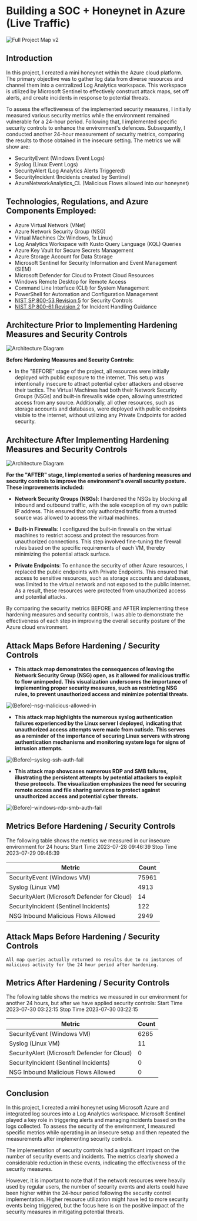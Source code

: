 # Building a SOC + Honeynet in Azure (Live Traffic)
![Full Project Map v2](https://github.com/PrinceMania/Cloud-SOC-Honey-Net/assets/141386970/e7606f92-1138-4726-a50a-1e1c2dcb4888)



## Introduction

In this project, I created a mini honeynet within the Azure cloud platform. The primary objective was to gather log data from diverse resources and channel them into a centralized Log Analytics workspace. This workspace is utilized by Microsoft Sentinel to effectively construct attack maps, set off alerts, and create incidents in response to potential threats.

To assess the effectiveness of the implemented security measures, I initially measured various security metrics while the environment remained vulnerable for a 24-hour period. Following that, I implemented specific security controls to enhance the environment's defences.  Subsequently, I conducted another 24-hour measurement of security metrics, comparing the results to those obtained in the insecure setting.
 The metrics we will show are:

- SecurityEvent (Windows Event Logs)
- Syslog (Linux Event Logs)
- SecurityAlert (Log Analytics Alerts Triggered)
- SecurityIncident (Incidents created by Sentinel)
- AzureNetworkAnalytics_CL (Malicious Flows allowed into our honeynet)

## Technologies, Regulations, and Azure Components Employed:

- Azure Virtual Network (VNet)
- Azure Network Security Group (NSG)
- Virtual Machines (2x Windows, 1x Linux)
- Log Analytics Workspace with Kusto Query Language (KQL) Queries
- Azure Key Vault for Secure Secrets Management
- Azure Storage Account for Data Storage
- Microsoft Sentinel for Security Information and Event Management (SIEM)
- Microsoft Defender for Cloud to Protect Cloud Resources
- Windows Remote Desktop for Remote Access
- Command Line Interface (CLI) for System Management
- PowerShell for Automation and Configuration Management
- [NIST SP 800-53 Revision 5](https://csrc.nist.gov/publications/detail/sp/800-53/rev-5/final) for Security Controls
- [NIST SP 800-61 Revision 2](https://www.nist.gov/privacy-framework/nist-sp-800-61) for Incident Handling Guidance


## Architecture Prior to Implementing Hardening Measures and Security Controls
![Architecture Diagram](https://i.imgur.com/aBDwnKb.jpg)

<b>Before Hardening Measures and Security Controls:</b>

- In the "BEFORE" stage of the project, all resources were initially deployed with public exposure to the internet. This setup was intentionally insecure to attract potential cyber attackers and observe their tactics. The Virtual Machines had both their Network Security Groups (NSGs) and built-in firewalls wide open, allowing unrestricted access from any source. Additionally, all other resources, such as storage accounts and databases, were deployed with public endpoints visible to the internet, without utilizing any Private Endpoints for added security.

## Architecture After Implementing Hardening Measures and Security Controls
![Architecture Diagram](https://i.imgur.com/YQNa9Pp.jpg)

 <b>For the "AFTER" stage, I implemented a series of hardening measures and security controls to improve the environment's overall security posture. These improvements included:</b>

- <b>Network Security Groups (NSGs)</b>: I hardened the NSGs by blocking all inbound and outbound traffic, with the sole exception of my own public IP address. This ensured that only authorized traffic from a trusted source was allowed to access the virtual machines.

- <b>Built-in Firewalls</b>: I configured the built-in firewalls on the virtual machines to restrict access and protect the resources from unauthorized connections. This step involved fine-tuning the firewall rules based on the specific requirements of each VM, thereby minimizing the potential attack surface.

- <b>Private Endpoints</b>: To enhance the security of other Azure resources, I replaced the public endpoints with Private Endpoints. This ensured that access to sensitive resources, such as storage accounts and databases, was limited to the virtual network and not exposed to the public internet. As a result, these resources were protected from unauthorized access and potential attacks.

By comparing the security metrics BEFORE and AFTER implementing these hardening measures and security controls, I was able to demonstrate the effectiveness of each step in improving the overall security posture of the Azure cloud environment.

## Attack Maps Before Hardening / Security Controls


- <b>This attack map demonstrates the consequences of leaving the Network Security Group (NSG) open, as it allowed for malicious traffic to flow unimpeded. This visualization underscores the importance of implementing proper security measures, such as restricting NSG rules, to prevent unauthorized access and minimize potential threats.</b>


![(Before)-nsg-malicious-allowed-in](https://github.com/PrinceMania/Cloud-SOC-Honey-Net/assets/141386970/44ac18d1-1bc0-4c14-b119-edf75a6ca6e8)
<br>

 - <b>This attack map highlights the numerous syslog authentication failures experienced by the Linux server I deployed, indicating that unauthorized access attempts were made from outisde. This serves as a reminder of the importance of securing Linux servers with strong authentication mechanisms and monitoring system logs for signs of intrusion attempts.</b>


![(Before)-syslog-ssh-auth-fail](https://github.com/PrinceMania/Cloud-SOC-Honey-Net/assets/141386970/6796531a-63b2-4156-98e2-1168523f2335)


 - <b>This attack map showcases numerous RDP and SMB failures, illustrating the persistent attempts by potential attackers to exploit these protocols. The visualization emphasizes the need for securing remote access and file sharing services to protect against unauthorized access and potential cyber threats.</b>


![(Before)-windows-rdp-smb-auth-fail](https://github.com/PrinceMania/Cloud-SOC-Honey-Net/assets/141386970/d412e69a-e6d4-4774-8157-f9b50c116fe5)


## Metrics Before Hardening / Security Controls

The following table shows the metrics we measured in our insecure environment for 24 hours:
Start Time 2023-07-28 09:46:39
Stop Time 2023-07-29 09:46:39

| Metric                   | Count
| ------------------------ | -----
|SecurityEvent (Windows VM)           | 75961
| Syslog (Linux VM)                 | 4913
| SecurityAlert (Microsoft Defender for Cloud)           | 14
| SecurityIncident (Sentinel Incidents)          | 122
| NSG Inbound Malicious Flows Allowed | 2949

## Attack Maps Before Hardening / Security Controls

```All map queries actually returned no results due to no instances of malicious activity for the 24 hour period after hardening.```

## Metrics After Hardening / Security Controls

The following table shows the metrics we measured in our environment for another 24 hours, but after we have applied security controls:
Start Time 2023-07-30 03:22:15
Stop Time	2023-07-30 03:22:15

| Metric                   | Count
| ------------------------ | -----
| SecurityEvent (Windows VM)             | 6265
| Syslog (Linux VM)                    | 11
| SecurityAlert (Microsoft Defender for Cloud)            | 0
| SecurityIncident (Sentinel Incidents)         | 0
| NSG Inbound Malicious Flows Allowed | 0

## Conclusion

In this project, I created a mini honeynet using Microsoft Azure and integrated log sources into a Log Analytics workspace. Microsoft Sentinel played a key role in triggering alerts and managing incidents based on the logs collected. To assess the security of the environment, I measured specific metrics while operating in an insecure setup and then repeated the measurements after implementing security controls.

The implementation of security controls had a significant impact on the number of security events and incidents. The metrics clearly showed a considerable reduction in these events, indicating the effectiveness of the security measures.

However, it is important to note that if the network resources were heavily used by regular users, the number of security events and alerts could have been higher within the 24-hour period following the security control implementation. Higher resource utilization might have led to more security events being triggered, but the focus here is on the positive impact of the security measures in mitigating potential threats.


